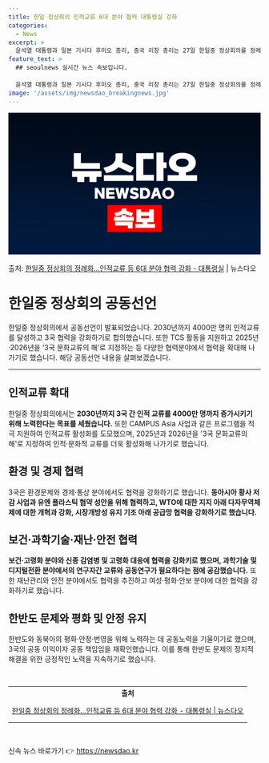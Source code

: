 ```yaml
---
title: 한일 정상회의 인적교류 6대 분야 협력 대통령실 강화
categories:
  - News
excerpt: >
  윤석열 대통령과 일본 기시다 후미오 총리, 중국 리창 총리는 27일 한일중 정상회의를 정례화하는 등 3국 협…
feature_text: >
  ## seoulnews 실시간 뉴스 속보입니다.

  윤석열 대통령과 일본 기시다 후미오 총리, 중국 리창 총리는 27일 한일중 정상회의를 정례화하는 등 3국 협…
image: '/assets/img/newsdao_breakingnews.jpg'
---
```


![뉴스다오 속보](/assets/img/newsdao_breakingnews.jpg)

<p>출처: <a href="https://newsdao.kr/3922" rel="dofollow">한일중 정상회의 정례화…인적교류 등 6대 분야 협력 강화 - 대통령실</a> | 뉴스다오</p>

<h1 data-ke-size="size26">한일중 정상회의 공동선언</h1>
<p data-ke-size="size13">한일중 정상회의에서 공동선언이 발표되었습니다. 2030년까지 4000만 명의 인적교류를 달성하고 3국 협력을 강화하기로 합의했습니다. 또한 TCS 활동을 지원하고 2025년·2026년을 ‘3국 문화교류의 해’로 지정하는 등 다양한 협력분야에서 협력을 확대해 나가기로 했습니다. 해당 공동선언 내용을 살펴보겠습니다.</p>
<hr>
<h2 data-ke-size="size24">인적교류 확대</h2>
<p data-ke-size="size16">한일중 정상회의에서는 <b>2030년까지 3국 간 인적 교류를 4000만 명까지 증가시키기 위해 노력한다는 목표를 세웠습니다.</b> 또한 CAMPUS Asia 사업과 같은 프로그램을 적극 지원하여 인적교류 활성화를 도모했으며, 2025년과 2026년을 '3국 문화교류의 해'로 지정하여 인적·문화적 교류를 더욱 활성화해 나가기로 했습니다.</p>

<h2 data-ke-size="size24">환경 및 경제 협력</h2>
<p data-ke-size="size16">3국은 환경문제와 경제·통상 분야에서도 협력을 강화하기로 했습니다. <b>동아시아 황사 저감 사업과 유엔 플라스틱 협약 성안을 위해 협력하고, WTO에 대한 지지 아래 다자무역체제에 대한 개혁과 강화, 시장개방성 유지 기조 아래 공급망 협력을 강화하기로 했습니다.</b></p>

<h2 data-ke-size="size24">보건·과학기술·재난·안전 협력</h2>
<p data-ke-size="size16"><b>보건·고령화 분야와 신종 감염병 및 고령화 대응에 협력을 강화키로 했으며, 과학기술 및 디지털전환 분야에서의 연구자간 교류와 공동연구가 필요하다는 점에 공감했습니다.</b> 또한 재난관리와 안전 분야에서도 협력을 추진하고 여성·평화·안보 분야에 대한 협력을 강화하기로 했습니다.</p>

<h2 data-ke-size="size24">한반도 문제와 평화 및 안정 유지</h2>
<p data-ke-size="size16">한반도와 동북아의 평화·안정·번영을 위해 노력하는 데 공동노력을 기울이기로 했으며, 3국의 공동 이익이자 공동 책임임을 재확인했습니다. 이를 통해 한반도 문제의 정치적 해결을 위한 긍정적인 노력을 지속하기로 했습니다.</p>
<p data-ke-size="size16">&nbsp;</p>
<table>
	<tbody>
		<tr>
			<td style="text-align: center; height: 17px;"><b>출처</b></td>
		</tr>
		<tr>
			<td style="text-align: center; height: 40px;"><a href="https://newsdao.kr/3922">한일중 정상회의 정례화…인적교류 등 6대 분야 협력 강화 - 대통령실 | 뉴스다오</a></td>
		</tr>
	</tbody>
</table>
<p data-ke-size="size16">&nbsp;</p> 

신속 뉴스 바로가기 👉 <a href="https://newsdao.kr" rel="dofollow">https://newsdao.kr</a>


